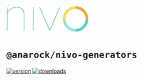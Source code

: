 <a href="https://nivo.rocks"><img alt="nivo" src="https://raw.githubusercontent.com/plouc/nivo/master/nivo.png" width="216" height="68"/></a>

# `@anarock/nivo-generators`

[![version](https://img.shields.io/npm/v/@anarock/nivo-generators?style=for-the-badge)](https://www.npmjs.com/package/@anarock/nivo-generators)
[![downloads](https://img.shields.io/npm/dm/@anarock/nivo-generators?style=for-the-badge)](https://www.npmjs.com/package/@anarock/nivo-generators)
